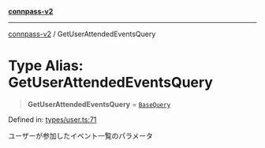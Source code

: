 [**connpass-v2**](../README.md)

***

[connpass-v2](../globals.md) / GetUserAttendedEventsQuery

# Type Alias: GetUserAttendedEventsQuery

> **GetUserAttendedEventsQuery** = [`BaseQuery`](BaseQuery.md)

Defined in: [types/user.ts:71](https://github.com/ryohidaka/node-connpass/blob/de28db452011c09c14da82f297b63bc8ba518499/src/types/user.ts#L71)

ユーザーが参加したイベント一覧のパラメータ
